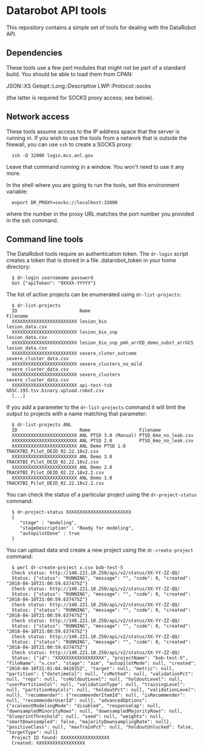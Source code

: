 # Datarobot API tools

This repository contains a simple set of tools for dealing with the DataRobot API.

## Dependencies

These tools use a few perl modules that might not be part of a standard build. You should
be able to load them from CPAN:

   JSON::XS
   Getopt::Long::Descriptive
   LWP::Protocol::socks

(the latter is required for SOCKS proxy access; see below).

## Network access

These tools assume access to the IP address space that the server is running in. If
you wish to use the tools from a network that is outside the firewall, you can 
use `ssh` to create a SOCKS proxy:

```
  ssh -D 32000 login.mcs.anl.gov
```

Leave that command running in a window. You won't need to use it any more.

In the shell where you are going to run the tools, set this environment variable:

```
  export DR_PROXY=socks://localhost:32000
```

where the number in the proxy URL matches the port number you provided in the ssh command.


## Command line tools

The DataRobot tools require an authentication token. The `dr-login` script creates
a token that is stored in a file .datarobot_token in your home directory:

```
  $ dr-login usernamame password
  Got {"apiToken": "9XXXX-YYYYY"}
```

The list of active projects can be enumerated using `dr-list-projects`:

```
  $ dr-list-projects
  ID                       Name                                       Filename
  XXXXXXXXXXXXXXXXXXXXXXXX lesion_bio                                 lesion_data.csv
  XXXXXXXXXXXXXXXXXXXXXXXX lesion_bio_snp                             lesion_data.csv
  XXXXXXXXXXXXXXXXXXXXXXXX lesion_bio_snp_pmh_arrED_demo_subst_arrGCS lesion_data.csv
  XXXXXXXXXXXXXXXXXXXXXXXX severe_cluter_outcome                      severe_cluster_data.csv
  XXXXXXXXXXXXXXXXXXXXXXXX severe_clusters_no_mild                    severe_cluster_data.csv
  XXXXXXXXXXXXXXXXXXXXXXXX severe_clusters                            severe_cluster_data.csv
  XXXXXXXXXXXXXXXXXXXXXXXX api-test-tsb                               GDSC.193.tsv.binary.upload.robot.csv
  [...]
```

If you add a parameter to the `dr-list-projects` command it will limit the output to projects
with a name matching that parameter:

```
  $ dr-list-projects ANL
  ID                       Name                  Filename
  XXXXXXXXXXXXXXXXXXXXXXXX ANL PTSD 3.0 (Manual) PTSD_6mo_no_leak.csv
  XXXXXXXXXXXXXXXXXXXXXXXX ANL PTSD 2.0          PTSD_6mo_no_leak.csv
  XXXXXXXXXXXXXXXXXXXXXXXX ANL Demo PTSD 1.0     TRACKTBI_Pilot_DEID_02.22.18v2.csv
  XXXXXXXXXXXXXXXXXXXXXXXX ANL Demo 3.0          TRACKTBI_Pilot_DEID_02.22.18v2.csv
  XXXXXXXXXXXXXXXXXXXXXXXX ANL Demo 2.0          TRACKTBI_Pilot_DEID_02.22.18v2.2.csv
  XXXXXXXXXXXXXXXXXXXXXXXX ANL Demo 1.0          TRACKTBI_Pilot_DEID_02.22.18v2.2.csv
```

You can check the status of a particular project using the `dr-project-status` command:

```
  $ dr-project-status XXXXXXXXXXXXXXXXXXXXXXXX 
  {
     "stage" : "modeling",
     "stageDescription" : "Ready for modeling",
     "autopilotDone" : true
  }
```

You can upload data and create a new project using the `dr-create-project` command:

```
  $ perl dr-create-project x.csv bob-test-5
  Check status: http://140.221.10.250/api/v2/status/XX-YY-ZZ-QQ/
  Status: {"status": "RUNNING", "message": "", "code": 0, "created": "2018-04-10T21:00:59.637475Z"}
  Check status: http://140.221.10.250/api/v2/status/XX-YY-ZZ-QQ/
  Status: {"status": "RUNNING", "message": "", "code": 0, "created": "2018-04-10T21:00:59.637475Z"}
  Check status: http://140.221.10.250/api/v2/status/XX-YY-ZZ-QQ/
  Status: {"status": "RUNNING", "message": "", "code": 0, "created": "2018-04-10T21:00:59.637475Z"}
  Check status: http://140.221.10.250/api/v2/status/XX-YY-ZZ-QQ/
  Status: {"status": "RUNNING", "message": "", "code": 0, "created": "2018-04-10T21:00:59.637475Z"}
  Check status: http://140.221.10.250/api/v2/status/XX-YY-ZZ-QQ/
  Status: {"status": "RUNNING", "message": "", "code": 0, "created": "2018-04-10T21:00:59.637475Z"}
  Check status: http://140.221.10.250/api/v2/status/XX-YY-ZZ-QQ/
  Status: {"id": "XXXXXXXXXXXXXXXXXX", "projectName": "bob-test-5", "fileName": "x.csv", "stage": "aim", "autopilotMode": null, "created": "2018-04-10T21:01:04.941835Z", "target": null, "metric": null, "partition": {"datetimeCol": null, "cvMethod": null, "validationPct": null, "reps": null, "cvHoldoutLevel": null, "holdoutLevel": null, "userPartitionCol": null, "validationType": null, "trainingLevel": null, "partitionKeyCols": null, "holdoutPct": null, "validationLevel": null}, "recommender": {"recommenderItemId": null, "isRecommender": null, "recommenderUserId": null}, "advancedOptions": {"scaleoutModelingMode": "disabled", "responseCap": null, "downsampledMinorityRows": null, "downsampledMajorityRows": null, "blueprintThreshold": null, "seed": null, "weights": null, "smartDownsampled": false, "majorityDownsamplingRate": null}, "positiveClass": null, "maxTrainPct": null, "holdoutUnlocked": false, "targetType": null}
  Project ID found: XXXXXXXXXXXXXXXXXX
  Created: XXXXXXXXXXXXXXXXXX
```
